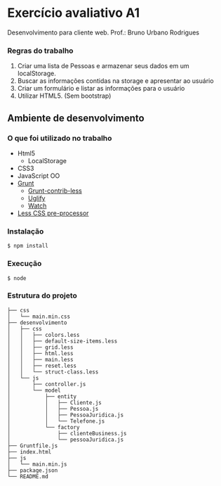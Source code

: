 # Exercício avaliativo A1

Desenvolvimento para cliente web. Prof.: Bruno Urbano Rodrigues

### Regras do trabalho

1. Criar uma lista de Pessoas e armazenar seus dados em um localStorage.
2. Buscar as informações contidas na storage e apresentar ao usuário
3. Criar um formulário e listar as informações para o usuário
4. Utilizar HTML5. (Sem bootstrap)

## Ambiente de desenvolvimento

### O que foi utilizado no trabalho
* Html5
    * LocalStorage
* CSS3
* JavaScript OO
* [Grunt]
    * [Grunt-contrib-less]
    * [Uglify]
    * [Watch]
* [Less CSS pre-processor]

### Instalação

```shell
$ npm install
```

### Execução

``` shell
$ node
```

### Estrutura do projeto

```
├── css
│   └── main.min.css
├── desenvolvimento
│   ├── css
│   │   ├── colors.less
│   │   ├── default-size-items.less
│   │   ├── grid.less
│   │   ├── html.less
│   │   ├── main.less
│   │   ├── reset.less
│   │   └── struct-class.less
│   └── js
│       ├── controller.js
│       └── model
│           ├── entity
│           │   ├── Cliente.js
│           │   ├── Pessoa.js
│           │   ├── PessoaJuridica.js
│           │   └── Telefone.js
│           └── factory
│               ├── clienteBusiness.js
│               └── pessoaJuridica.js
├── Gruntfile.js
├── index.html
├── js
│   └── main.min.js
├── package.json
└── README.md
```

[Less CSS pre-processor]: <http://lesscss.org/>
[Grunt]: <http://gruntjs.com/>
[Grunt-contrib-less]: <https://www.npmjs.com/package/grunt-contrib-less>
[Uglify]: <https://www.npmjs.com/package/grunt-contrib-uglify>
[Watch]: <https://www.npmjs.com/package/watch>
